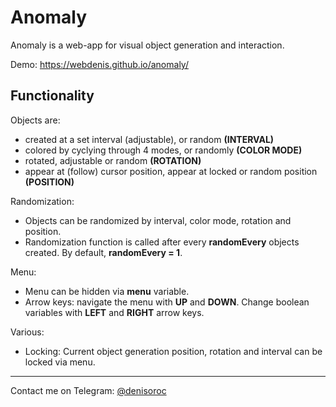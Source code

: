 # Anomaly
Anomaly is a web-app for visual object generation and interaction.

Demo: https://webdenis.github.io/anomaly/

## Functionality
Objects are:
- created at a set interval (adjustable), or random **(INTERVAL)**
- colored by cyclying through 4 modes, or randomly **(COLOR MODE)**
- rotated, adjustable or random **(ROTATION)**
- appear at (follow) cursor position, appear at locked or random position **(POSITION)**

Randomization:
- Objects can be randomized by interval, color mode, rotation and position.
- Randomization function is called after every **randomEvery** objects created. By default, **randomEvery = 1**.

Menu: 
- Menu can be hidden via **menu** variable.
- Arrow keys: navigate the menu with **UP** and **DOWN**. Change boolean variables with **LEFT** and **RIGHT** arrow keys.

Various:
- Locking: Current object generation position, rotation and interval can be locked via menu.

---

Contact me on Telegram: [@denisoroc](https://t.me/denisoroc)
